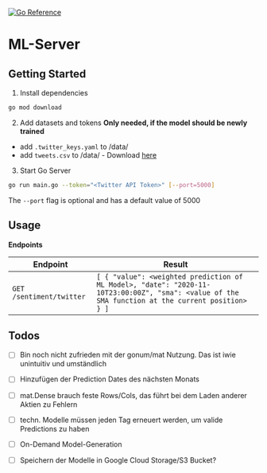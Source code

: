 [![Go Reference](https://pkg.go.dev/badge/github.com/DHBWMannheim/ml-server.svg)](https://pkg.go.dev/github.com/DHBWMannheim/ml-server)
# ML-Server
## Getting Started

1. Install dependencies

```bash
go mod download
```

2. Add datasets and tokens **Only needed, if the model should be newly trained**

- add `.twitter_keys.yaml` to /data/
- add `tweets.csv` to /data/ - Download [here](https://www.dropbox.com/s/ur7pw797mgcc1wr/tweets.csv?dl=0)

3. Start Go Server

```bash
go run main.go --token="<Twitter API Token>" [--port=5000]
```

The `--port` flag is optional and has a default value of 5000

## Usage

**Endpoints**

| Endpoint                 | Result                                                                                                                     |
| ------------------------ | -------------------------------------------------------------------------------------------------------------------------- |
| `GET /sentiment/twitter` | `[ { "value": <weighted prediction of ML Model>, "date": "2020-11-10T23:00:00Z", "sma": <value of the SMA function at the current position> } ]` |

## Todos

- [ ] Bin noch nicht zufrieden mit der gonum/mat Nutzung. Das ist iwie unintuitiv und umständlich
- [ ] Hinzufügen der Prediction Dates des nächsten Monats
- [ ] mat.Dense brauch feste Rows/Cols, das führt bei dem Laden anderer Aktien zu Fehlern
- [ ] techn. Modelle müssen jeden Tag erneuert werden, um valide Predictions zu haben
- [ ] On-Demand Model-Generation
- [ ] Speichern der Modelle in Google Cloud Storage/S3 Bucket?

